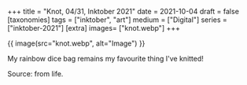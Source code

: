 +++
title = "Knot, 04/31, Inktober 2021"
date = 2021-10-04
draft =  false
[taxonomies]
tags = ["inktober", "art"]
medium = ["Digital"]
series = ["inktober-2021"]
[extra]
images= ["knot.webp"]
+++

{{ image(src="knot.webp", alt="Image") }}

My rainbow dice bag remains my favourite thing I've knitted!

Source: from life.
